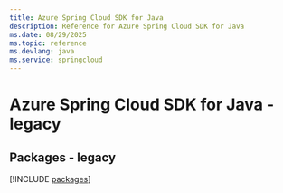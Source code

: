 ```yaml
---
title: Azure Spring Cloud SDK for Java
description: Reference for Azure Spring Cloud SDK for Java
ms.date: 08/29/2025
ms.topic: reference
ms.devlang: java
ms.service: springcloud
---
```

# Azure Spring Cloud SDK for Java - legacy
## Packages - legacy
[!INCLUDE [packages](spring-cloud-index.md)]